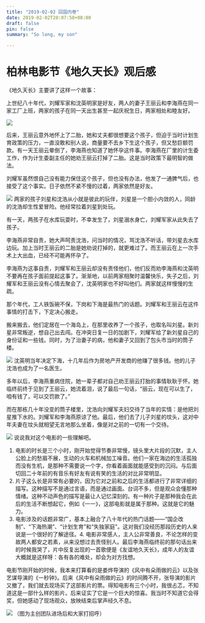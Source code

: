 ```yaml
---
title: "2019-02-02 回国内卷"
date: 2019-02-02T20:07:58+08:00
draft: false
pin: false
summary: "So long, my son"

---
```



# 柏林电影节《地久天长》观后感

《地久天长》主要讲了这样一个故事：

上世纪八十年代，刘耀军家和沈英明家是好友，两人的妻子王丽云和李海燕在同一家工厂上班，两家的孩子在同一天出生甚至一起庆祝生日，两家相处和睦友好。  

![](/img/20190202/6.png)

后来，王丽云意外地怀上了二胎，她和丈夫都很想要这个孩子，但迫于当时计划生育政策的压力，一直没敢和别人说，商量要不去乡下生这个孩子，但又愁巨额罚款。有一天王丽云晕倒了，李海燕也知道了她怀孕这件事。李海燕在厂里的计生委工作，作为计生委副主任的她劝王丽云打掉了二胎。这是当时政策下最明智的做法。

刘耀军虽然恨自己没有能力保住这个孩子，但也没有办法，他发了一通脾气后，也接受了这个事实。日子依然不紧不慢的过着，两家依然是好友。

![](/img/20190202/5.png)
两家的孩子刘星和沈浩从小就是彼此的玩伴，刘星是一个胆小内敛的人，同龄的沈浩却生性爱冒险。他经常拉着刘星到处玩。

有一天，两孩子在水库玩耍时，不幸发生了，刘星溺水身亡，刘耀军家从此失去了孩子。

李海燕非常自责，她大声呵责沈浩，问当时的情况，骂沈浩不听话，带刘星去水库边玩。加上当时王丽云的二胎是她劝说打掉的，就更难过了。而王丽云在上一次手术上大出血，已经不可能再怀孕了。

李海燕为这事自责，刘耀军和王丽云却没有责怪他们，他们反而劝李海燕和沈英明不要再在孩子面前提起这事了。渐渐地，以前两家相聚时温馨快乐，失子之后，刘耀军和王丽云没有心情去聚会了，沈英明家也不好叫他们。两家就这样慢慢的生疏。

那个年代，工人铁饭碗不保，下岗和下海是最热门的话题。刘耀军和王丽云在这件事情的打击下，下定决心搬走。

搬来搬去，他们定居在一个海岛上，在那里收养了一个孩子，也取名叫刘星。新刘星非常叛逆，想自己出去闯。在冲突日复一日的加剧下，刘耀军给了新刘星自己的身份证和一些钱。同时，为了治妻子的病，他和妻子又回到了包头市当时的筒子楼。

![](/img/20190202/4.png)
沈英明当年决定下海，十几年后作为房地产开发商的他赚了很多钱。他的儿子沈浩也成为了一名医生。

多年以后，李海燕重病住院，她一辈子都对自己劝王丽云打胎的事情耿耿于怀。她临终前终于见到了王丽云，她流着泪，说了最后一句话，“丽云，现在可以生了，咱有钱了，可以交罚款了。”

而在那栋几十年没变的筒子楼里，沈浩向刘耀军夫妇交待了当年的实情：是他把刘星推下水的。刘耀军和李海燕原谅了他。最后，他们去了儿子刘星的坟头，这对中年夫妻在坟头就相望无言地那么坐着，像是对之前的一切有一个交待。

![](/img/20190202/2.png)
说说我对这个电影的一些理解吧。

1. 电影的时长是三个小时，刚开始觉得节奏非常慢，镜头里大片段的沉默，主人公脸上的愁眉不展，生动的火车和机械加工噪音。他们一家在海边的生活孤独而没有生机，是那种不需要说一个字，你看着画面就能感受到的沉闷。与后面切回二十年前的有音乐有好友有说有笑的生活的对比非常明显。
2. 片子这么长是非常有必要的，因为它对之前和之后的生活都进行了非常详细的描写。这种描写不是通过言语，而是通过画面。台词不多，但是观众会懂那种情绪。这种不动声色的描写是最让人记忆深刻的。有一种片子是那种我会在此后的生活不断想起它，例如《一一》，这部电影就是属于那种。这就是它的魅力。
3. 电影涉及的话题非常广，基本上融合了八十年代的热门话题——“国企改制”、“下海热潮”、“计划生育”和“失独家庭”。这对我们没经历那段历史的人来说是一个很好的了解途径。4. 电影非常感人，主人公非常善良，不论怎样的变故两人都安之若素，从来没想过去责怪别人。最后李海燕临终前的那句话出来的时候我哭了，片中反复出现的一首歌便是《友谊地久天长》，成年人的友谊大概就是这样呀：各有各的难处，却会为对方找想。

电影节刚开始的时候，我本来打算看的是娄烨导演的《风中有朵雨做的云》以及张艺谋导演的《一秒钟》。后来《风中有朵雨做的云》的时间腾不开，张导演的影片又撤了，我们就去现场买了这部影片的票。得知电影有三个小时，我很忐忑，不知道这是一部什么样的影片。后来证实了它是一个巨大的惊喜。我当时不知道它会得奖，但她感动了现场观众，放映结束后掌声经久不息。

![](/img/20190202/1.png)
（图为主创团队进场后和大家打招呼）